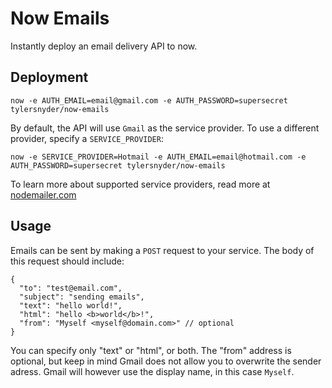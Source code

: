 # Now Emails
Instantly deploy an email delivery API to now.

## Deployment

```
now -e AUTH_EMAIL=email@gmail.com -e AUTH_PASSWORD=supersecret tylersnyder/now-emails
```

By default, the API will use `Gmail` as the service provider. To use a different provider, specify a `SERVICE_PROVIDER`:

```
now -e SERVICE_PROVIDER=Hotmail -e AUTH_EMAIL=email@hotmail.com -e AUTH_PASSWORD=supersecret tylersnyder/now-emails
```

To learn more about supported service providers, read more at [nodemailer.com](https://nodemailer.com/smtp/well-known/)

## Usage

Emails can be sent by making a `POST` request to your service. The body of this request should include:
```
{
  "to": "test@email.com",
  "subject": "sending emails",
  "text": "hello world!",
  "html": "hello <b>world</b>!",
  "from": "Myself <myself@domain.com>" // optional
}
```

You can specify only "text" or "html", or both. The "from" address is optional, but keep in mind Gmail does not allow you to overwrite the sender adress. Gmail will however use the display name, in this case `Myself`.